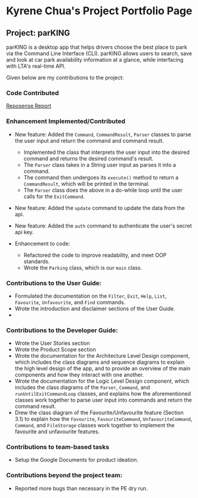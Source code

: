 
# Kyrene Chua's Project Portfolio Page
## Project: parKING
parKING is a desktop app that helps drivers choose the best place to park via the Command Line Interface (CLI).
parKING allows users to search, save and look at car park availability information at a glance, while interfacing with
LTA's real-time API. 

Given below are my contributions to the project:

### Code Contributed

[Reposense Report](https://nus-cs2113-ay2223s1.github.io/tp-dashboard/?search=kyrenechua&sort=groupTitle&sortWithin=title&timeframe=commit&mergegroup=&groupSelect=groupByRepos&breakdown=true&checkedFileTypes=docs~functional-code~test-code~other&since=2022-09-16&tabOpen=true&tabType=authorship&tabAuthor=kyrenechua&tabRepo=AY2223S1-CS2113-T17-4%2Ftp%5Bmaster%5D&authorshipIsMergeGroup=false&authorshipFileTypes=docs~functional-code~test-code~other&authorshipIsBinaryFileTypeChecked=false&authorshipIsIgnoredFilesChecked=false)

### Enhancement Implemented/Contributed
* New feature: Added the `Command`, `CommandResult`, `Parser` classes to parse the user input and return the command and
command result.
  * Implemented the class that interprets the user input into the desired command and returns the desired command's result.
  * The `Parser` class takes in a String user input as parses it into a command.
  * The command then undergoes its `execute()` method to return a `CommandResult`, which will be printed in the terminal.
  * The `Parser` class does the above in a do-while loop until the user calls for the `ExitCommand`.
* New feature: Added the `update` command to update the data from the api.
* New feature: Added the `auth` command to authenticate the user's secret api key.

* Enhancement to code:
  * Refactored the code to improve readability, and meet OOP standards.
  * Wrote the `Parking` class, which is our `main` class.

### Contributions to the User Guide:
* Formulated the documentation on the `Filter`, `Exit`, `Help`, `List`, `Favourite`, `Unfavourite`, and `Find` commands.
* Wrote the introduction and disclaimer sections of the User Guide.
* 

### Contributions to the Developer Guide:
* Wrote the User Stories section
* Wrote the Product Scope section
* Wrote the documentation for the Architecture Level Design component, which includes the class diagrams and sequence 
diagrams to explain the high level design of the app, and to provide an overview of the main components and how they 
interact with one another.
* Wrote the documentation for the Logic Level Design component, which includes the class diagrams of the `Parser`, 
`Command`, and `runUntilExitCommandLoop` classes, and explains how the aforementioned classes work together to parse 
user input into commands and return the command result.
* Drew the class diagram of the Favourite/Unfavourite feature (Section 3.1) to explain how the `Favourite`, 
`FavouriteCommand`, `UnfavouriteCommand`, `Command`, and `FileStorage` classes work together to implement the favourite 
and unfavourite features.


### Contributions to team-based tasks
* Setup the Google Documents for product ideation.

### Contributions beyond the project team:
- Reported more bugs than necessary in the PE dry run.